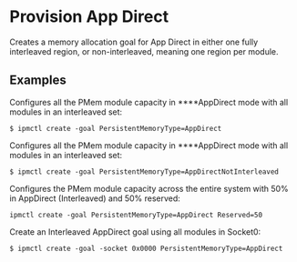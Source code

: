 # Provision App Direct

Creates a memory allocation goal for App Direct in either one fully interleaved region, or non-interleaved, meaning one region per module.

## **Examples**

Configures all the PMem module capacity in ****AppDirect mode with all modules in an interleaved set:

```text
$ ipmctl create -goal PersistentMemoryType=AppDirect
```

Configures all the PMem module capacity in ****AppDirect mode with all modules in an interleaved set:

```text
$ ipmctl create -goal PersistentMemoryType=AppDirectNotInterleaved
```

Configures the PMem module capacity across the entire system with 50% in AppDirect \(Interleaved\) and 50% reserved:

```text
ipmctl create -goal PersistentMemoryType=AppDirect Reserved=50
```

Create an Interleaved AppDirect goal using all modules in Socket0:

```text
$ ipmctl create -goal -socket 0x0000 PersistentMemoryType=AppDirect
```

